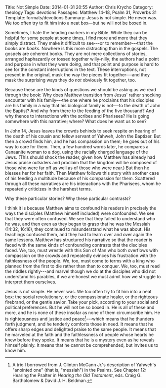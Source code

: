 Title: Not Simple
Date: 2014-01-31 20:55
Author: Chris Krycho
Category: theology
Tags: devotions
Passages: Matthew 14–18, Psalm 31, Proverbs 31
Template: formats/devotions
Summary: Jesus is not simple. He never was. We too often try to fit him into a neat box—but he will not be boxed in.

Sometimes, I hate the heading markers in my Bible. While they can be helpful for
some people at some times, I find more and more that they simply distract. They
make it difficult to see---or to remember---that the books are *books*. Nowhere
is this more distracting than in the gospels. The gospels are coherent books.
They are not mere collections of stories, arranged haphazardly or tossed
together willy-nilly; the authors had a point and purpose in what they were
doing, and that point and purpose is hard to see for the constant interruptions
in the text. These interruptions, not present in the original, mask the way the
pieces fit together---and they mask the surprising ways they do *not* obviously
fit together, too.

Because these are the kinds of questions we should be asking as we read through
the book: Why does Matthew transition from Jesus' rather shocking encounter with
his family---the one where he proclaims that his disciples are his family in a
way that his biological family is not---to the death of John the Baptist? And
why from there to the feeding of the five thousand? And why thence to
interactions with the scribes and Pharisees? He is going somewhere with this
narrative; where? What does he want us to see?

In John 14, Jesus leaves the crowds behinds to seek respite on hearing of the
death of his cousin and fellow servant of Yahweh, John the Baptizer. But then a
crowd finds him, and he has compassion on them; he goes out of his way to care
for them. Then, a few hundred words later, he compares a Canaanite woman to a
dog, using the racially charged language of the Jews. (This should shock the
reader, given how Matthew has already had Jesus praise outsiders and proclaim
that the kingdom will be composed of those who were far off as well as of those
who were near.) But then he blesses her for her faith. Then Matthew follows this
story with another case of his feeding a multitude because of his compassion for
them. Scattered through all these narratives are his interactions with the
Pharisees, whom he repeatedly criticizes in the harshest terms.

Why these particular stories? Why these particular contrasts?

I think it is because Matthew aims to confound his readers in precisely the ways
the disciples (Matthew himself included) were confounded. We see that they were
often confused. We see that they failed to understand who he was, and then even
as they began to grasp that he was the Messiah (14:32, 16:16), they continued to
misunderstand what he was about. His teachings confused them, and they had to
learn over and over again the same lessons. Matthew has structured his narrative
so that the reader is faced with the same kinds of confounding contrasts that
the disciples faced. We, too, must wrestle with this Son of Man who both
overflows with compassion on the crowds and repeatedly evinces his frustration
with the faithlessness of the people. We, too, must come to terms with a king
who planned from the first to die rather than than to conquer. We, too, must
read the riddles rightly---and marvel though we do at the disciples who did not
understand his parables, if we are honest we must admit how we struggle to
interpret them ourselves.

Jesus is not simple. He never was. We too often try to fit him into a neat box:
the social revolutionary, or the compassionate healer, or the righteous
firebrand, or the gentle savior. Take your pick, according to your social and
political preferences. But he will not be so boxed in. He is all of these and
more, and he is none of these insofar as none of them circumscribe him. He is
righteousness and justice and peace[^rjs]---which means that he thunders forth
judgment, and he tenderly comforts those in need. It means that he offers sharp
edges and delighted praise to the same people. It means that he marveled at the
faith and the faithlessness of people whose hearts he knew before they spoke. It
means that he is a mystery even as he reveals himself plainly. It means that he
cannot be comprehended, but invites us to know him.

[^rjs]: A trio I borrowed from J. Clinton McCann Jr.'s description of Yahweh's
"anointed one" (that is, "messiah") in the Psalms. See Chapter 12: Hearing the
Psalter in <cite>Hearing the Old Testament</cite>, eds. Craig G. Bartholomew &
David J. H. Beldman.
